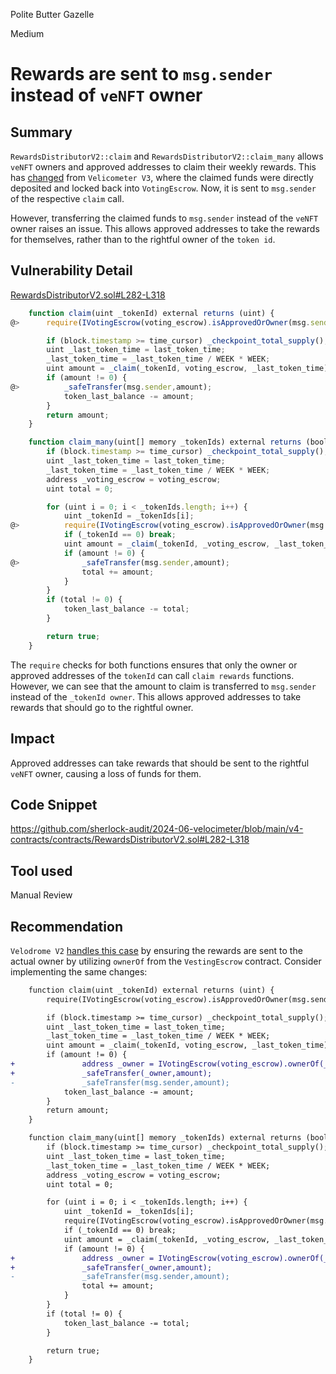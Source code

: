 Polite Butter Gazelle

Medium

# Rewards are sent to `msg.sender` instead of `veNFT` owner

## Summary

`RewardsDistributorV2::claim` and `RewardsDistributorV2::claim_many` allows `veNFT` owners and approved addresses to claim their weekly rewards. This has [changed](https://ftmscan.com/address/0xE0B708753aab9d2Cc142ea52Cd7CD0c923A3389A#code) from `Velicometer V3`, where the claimed funds were directly deposited and locked back into `VotingEscrow`. Now, it is sent to `msg.sender` of the respective `claim` call.

However, transferring the claimed funds to `msg.sender` instead of the `veNFT` owner raises an issue. This allows approved addresses to take the rewards for themselves, rather than to the rightful owner of the `token id`.

## Vulnerability Detail

[RewardsDistributorV2.sol#L282-L318](https://github.com/sherlock-audit/2024-06-velocimeter/blob/main/v4-contracts/contracts/RewardsDistributorV2.sol#L282-L318)
```javascript
    function claim(uint _tokenId) external returns (uint) {
@>      require(IVotingEscrow(voting_escrow).isApprovedOrOwner(msg.sender, _tokenId));

        if (block.timestamp >= time_cursor) _checkpoint_total_supply();
        uint _last_token_time = last_token_time;
        _last_token_time = _last_token_time / WEEK * WEEK;
        uint amount = _claim(_tokenId, voting_escrow, _last_token_time);
        if (amount != 0) {
@>          _safeTransfer(msg.sender,amount);
            token_last_balance -= amount;
        }
        return amount;
    }

    function claim_many(uint[] memory _tokenIds) external returns (bool) {
        if (block.timestamp >= time_cursor) _checkpoint_total_supply();
        uint _last_token_time = last_token_time;
        _last_token_time = _last_token_time / WEEK * WEEK;
        address _voting_escrow = voting_escrow;
        uint total = 0;

        for (uint i = 0; i < _tokenIds.length; i++) {
            uint _tokenId = _tokenIds[i];
@>          require(IVotingEscrow(voting_escrow).isApprovedOrOwner(msg.sender, _tokenId));
            if (_tokenId == 0) break;
            uint amount = _claim(_tokenId, _voting_escrow, _last_token_time);
            if (amount != 0) {
@>              _safeTransfer(msg.sender,amount);
                total += amount;
            }
        }
        if (total != 0) {
            token_last_balance -= total;
        }

        return true;
    }
```

The `require` checks for both functions ensures that only the owner or approved addresses of the `tokenId` can call `claim rewards` functions. However, we can see that the amount to claim is transferred to `msg.sender` instead of the `_tokenId owner`. This allows approved addresses to take rewards that should go to the rightful owner.

## Impact

Approved addresses can take rewards that should be sent to the rightful `veNFT` owner, causing a loss of funds for them.

## Code Snippet

https://github.com/sherlock-audit/2024-06-velocimeter/blob/main/v4-contracts/contracts/RewardsDistributorV2.sol#L282-L318

## Tool used

Manual Review

## Recommendation

`Velodrome V2` [handles this case](https://github.com/velodrome-finance/contracts/blob/main/contracts/RewardsDistributor.sol#L149-L150) by ensuring the rewards are sent to the actual owner by utilizing `ownerOf` from the `VestingEscrow` contract. Consider implementing the same changes:

```diff
    function claim(uint _tokenId) external returns (uint) {
        require(IVotingEscrow(voting_escrow).isApprovedOrOwner(msg.sender, _tokenId));

        if (block.timestamp >= time_cursor) _checkpoint_total_supply();
        uint _last_token_time = last_token_time;
        _last_token_time = _last_token_time / WEEK * WEEK;
        uint amount = _claim(_tokenId, voting_escrow, _last_token_time);
        if (amount != 0) {
+               address _owner = IVotingEscrow(voting_escrow).ownerOf(_tokenId);
+               _safeTransfer(_owner,amount);
-               _safeTransfer(msg.sender,amount);
            token_last_balance -= amount;
        }
        return amount;
    }

    function claim_many(uint[] memory _tokenIds) external returns (bool) {
        if (block.timestamp >= time_cursor) _checkpoint_total_supply();
        uint _last_token_time = last_token_time;
        _last_token_time = _last_token_time / WEEK * WEEK;
        address _voting_escrow = voting_escrow;
        uint total = 0;

        for (uint i = 0; i < _tokenIds.length; i++) {
            uint _tokenId = _tokenIds[i];
            require(IVotingEscrow(voting_escrow).isApprovedOrOwner(msg.sender, _tokenId));
            if (_tokenId == 0) break;
            uint amount = _claim(_tokenId, _voting_escrow, _last_token_time);
            if (amount != 0) {
+               address _owner = IVotingEscrow(voting_escrow).ownerOf(_tokenId);
+               _safeTransfer(_owner,amount);
-               _safeTransfer(msg.sender,amount);
                total += amount;
            }
        }
        if (total != 0) {
            token_last_balance -= total;
        }

        return true;
    }

```